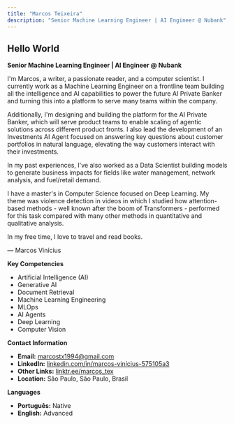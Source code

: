 ```yaml
---
title: "Marcos Teixeira"
description: "Senior Machine Learning Engineer | AI Engineer @ Nubank"
---
```


## Hello World

**Senior Machine Learning Engineer | AI Engineer @ Nubank**

I'm Marcos, a writer, a passionate reader, and a computer scientist. I currently work as a Machine Learning Engineer on a frontline team building all the intelligence and AI capabilities to power the future AI Private Banker and turning this into a platform to serve many teams within the company. 

Additionally, I'm designing and building the platform for the AI Private Banker, which will serve product teams to enable scaling of agentic solutions across different product fronts. I also lead the development of an Investments AI Agent focused on answering key questions about customer portfolios in natural language, elevating the way customers interact with their investments.

In my past experiences, I've also worked as a Data Scientist building models to generate business impacts for fields like water management, network analysis, and fuel/retail demand.

I have a master's in Computer Science focused on Deep Learning. My theme was violence detection in videos in which I studied how attention-based methods - well known after the boom of Transformers - performed for this task compared with many other methods in quantitative and qualitative analysis.

In my free time, I love to travel and read books.

— Marcos Vinícius

**Key Competencies**

* Artificial Intelligence (AI)
* Generative AI
* Document Retrieval
* Machine Learning Engineering
* MLOps
* AI Agents
* Deep Learning
* Computer Vision

**Contact Information**

* **Email:** marcostx1994@gmail.com
* **LinkedIn:** [linkedin.com/in/marcos-vinícius-575105a3](http://www.linkedin.com/in/marcos-vinícius-575105a3)
* **Other Links:** [linktr.ee/marcos_tex](https://linktr.ee/marcos_tex)
* **Location:** São Paulo, São Paulo, Brasil

**Languages**
* **Português:** Native 
* **English:** Advanced
